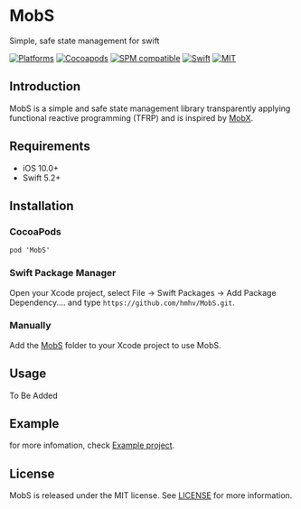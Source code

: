 # MobS

Simple, safe state management for swift

[![Platforms](https://img.shields.io/badge/platforms-iOS-lightgrey.svg)](https://github.com/hmhv/MobS)
[![Cocoapods](https://img.shields.io/cocoapods/v/MobS.svg)](https://cocoapods.org/pods/MobS)
[![SPM compatible](https://img.shields.io/badge/SPM-Compatible-brightgreen.svg?style=flat)](https://swift.org/package-manager/)
[![Swift](https://img.shields.io/badge/Swift-5.2-orange.svg)](https://swift.org)
[![MIT](https://img.shields.io/badge/License-MIT-red.svg)](https://opensource.org/licenses/MIT)

## Introduction

MobS is a simple and safe state management library transparently applying functional reactive programming (TFRP) and is inspired by [MobX](https://mobx.js.org/).

## Requirements

- iOS 10.0+
- Swift 5.2+

## Installation

### CocoaPods

```
pod 'MobS'
```

### Swift Package Manager

Open your Xcode project, select File -> Swift Packages -> Add Package Dependency.... and type `https://github.com/hmhv/MobS.git`.


### Manually 

Add the <a href="https://github.com/hmhv/MobS/tree/master/Sources/MobS">MobS</a> folder to your Xcode project to use MobS.</p>

## Usage

To Be Added

## Example

for more infomation, check [Example project](https://github.com/hmhv/MobS/tree/master/Example).

## License

MobS is released under the MIT license. See [LICENSE](https://github.com/hmhv/MobS/blob/master/LICENSE) for more information.